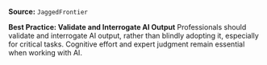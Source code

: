 **Source:** `JaggedFrontier`

**Best Practice: Validate and Interrogate AI Output**
Professionals should validate and interrogate AI output, rather than blindly adopting it, especially for critical tasks. Cognitive effort and expert judgment remain essential when working with AI.
